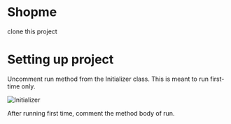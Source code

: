 # Shopme
clone this project

# Setting up project

Uncomment run method from the Initializer class. This is meant to run first-time only. 

![Initializer](https://raw.githubusercontent.com/raymond-tiongco/shopme/tree/daryll-shopme/ShopmeWebParent/ShopmeBackEnd/guides/initializer.png)

After running first time, comment the method body of run.

